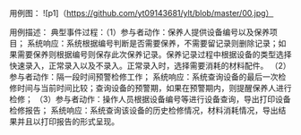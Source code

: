 用例图：
![p1]（https://github.com/yt09143681/ylt/blob/master/00.jpg）

用例描述： 典型事件过程：（1）参与者动作：保养人提供设备编号以及保养项目； 系统响应：系统根据编号判断是否需要保养，不需要留记录则删除记录；如果需要保养则根据编号则保存此次保养记录。保养记录过程中根据设备的类型选择快速录入，正常录入以及不录入。正常录入时，选择需要消耗的材料配件。 （2）参与者动作：隔一段时间预警检修工作； 系统响应：系统查询设备的最后一次检修时间与当前时间比较；查询设备的预警期，如果在预警期内，则提醒保养人进行检修； （3）参与者动作：操作人员根据设备编号等进行设备查询，导出打印设备检修报告； 系统响应：系统查询该设备的历史检修情况，材料消耗情况，导出结果并且以打印报告的形式呈现。

